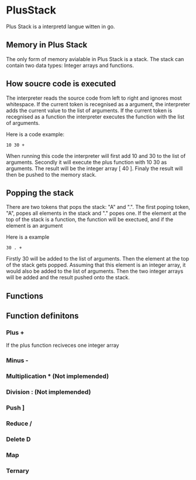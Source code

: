 # PlusStack
Plus Stack is a interpretd langue witten in go.

## Memory in Plus Stack
The only form of memory avialable in Plus Stack is a stack. The stack can contain two data types: Integer arrays and functions.

## How soucre code is executed
The interpreter reads the source code from left to right and ignores most whitespace. If the current token is recegnised as a argument, the interpreter adds the current value to the list of arguments. If the current token is recegnised as a function the interpreter executes the function with the list of arguments.

Here is a code example:
```
10 30 +
```
When running this code the interpreter will first add 10 and 30 to the list of arguments. Secondly it will execute the plus function with 10 30 as arguments. The result will be the integer array [ 40 ]. Finaly the result will then be pushed to the memory stack.

## Popping the stack
There are two tokens that pops the stack: "A" and ".". The first poping token, "A", popes all elements in the stack and "." popes one. If the element at the top of the stack is a function, the function will be exectued, and if the element is an argument 

Here is a example 
```
30 . +
```
Firstly 30 will be added to the list of arguments. Then the element at the top of the stack gets popped. Assuming that this element is an integer array, it would also be added to the list of arguments. Then the two integer arrays will be added and the result pushed onto the stack.

## Functions


## Function definitons

### Plus +
If the plus function reciveces one integer array

### Minus -

### Multiplication * (Not implemended)
### Division : (Not implemended)

### Push ]

### Reduce /

### Delete D

### Map

### Ternary
